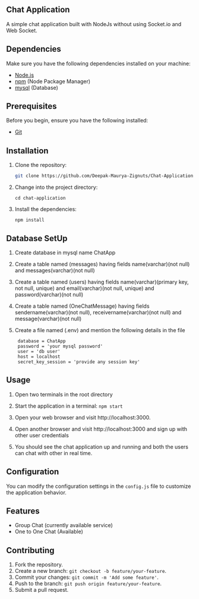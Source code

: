 ## Chat Application

A simple chat application built with NodeJs without using Socket.io and Web Socket.

## Dependencies

Make sure you have the following dependencies installed on your machine:

- [Node.js](https://nodejs.org/)
- [npm](https://www.npmjs.com/) (Node Package Manager)
- [mysql](https://www.mysql.com/) (Database)

## Prerequisites

Before you begin, ensure you have the following installed:

- [Git](https://git-scm.com/)

## Installation

1. Clone the repository:

   ```bash
   git clone https://github.com/Deepak-Maurya-Zignuts/Chat-Application.git` 

2.  Change into the project directory:

    `cd chat-application` 
    
3.  Install the dependencies:
    
    `npm install` 

## Database SetUp
1. Create database in mysql name ChatApp
2. Create a table named (messages) having fields name(varchar)(not null) and messages(varchar)(not null)
3. Create a table named (users) having fields name(varchar)(primary key, not null, unique) and email(varchar)(not null, unique) and password(varchar)(not null)
4. Create a table named (OneChatMessage) having fields sendername(varchar)(not null), receivername(varchar)(not null) and message(varchar)(not null)

5. Create a file named (.env) and mention the following details in the file
		
		database = ChatApp
		password = 'your mysql password'
		user = 'db user'
		host = localhost
		secret_key_session = 'provide any session key'
		
    

## Usage


1. Open two terminals in the root directory
2.  Start the application in a terminal:
    `npm start` 
		
4.  Open your web browser and visit http://localhost:3000.
5.  Open another browser and visit http://localhost:3000 and sign up with other user credentials
    
6.  You should see the chat application up and running and both the users can chat with other in real time.
    

## Configuration

You can modify the configuration settings in the `config.js` file to customize the application behavior.

## Features

-   Group Chat (currently available service)
-   One to One Chat (Available)

## Contributing

1.  Fork the repository.
2.  Create a new branch: `git checkout -b feature/your-feature`.
3.  Commit your changes: `git commit -m 'Add some feature'`.
4.  Push to the branch: `git push origin feature/your-feature`.
5.  Submit a pull request.
